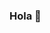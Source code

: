 ### Hola 👋

<!--
**cainmaot/cainmaot** is a ✨ _special_ ✨ repository because its `README.md` (this file) appears on your GitHub profile.

Here are some ideas to get you started:

- 🔭 En estos momentos estoy trabajando en un prozecto web que le he puesto de nombre Croxeting
- 🌱 Intento aprender github, atom, css...de esto tengo un curso esperándome, pero me falta tiempo
- 🤔 Me encantaría recibir ayuda con mi proyecto pero creo que antes de pedir ayuda debería aprender más 
- 📫 Me puedes escribir a nakida@croxeting.com
- 😄 Pronouns: ...
- ⚡ Feliz día 
-->

